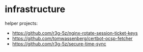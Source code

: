 # infrastructure

helper projects:
- https://github.com/r3g-5z/nginx-rotate-session-ticket-keys
- https://github.com/tomwassenberg/certbot-ocsp-fetcher
- https://github.com/r3g-5z/secure-time-sync